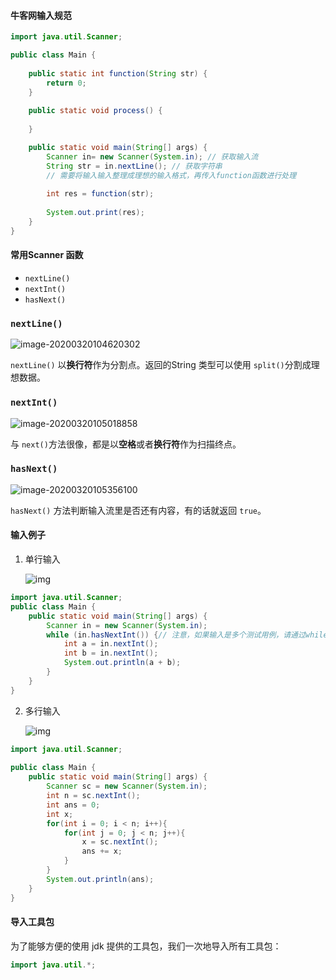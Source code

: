 #### 牛客网输入规范

```java
import java.util.Scanner;

public class Main {
	
	public static int function(String str) {
		return 0;
	}
	
	public static void process() {
		
	}

	public static void main(String[] args) {
		Scanner in= new Scanner(System.in); // 获取输入流
		String str = in.nextLine(); // 获取字符串
        // 需要将输入输入整理成理想的输入格式，再传入function函数进行处理
		
		int res = function(str);
		
		System.out.print(res);
	}
}

```

#### 常用Scanner 函数

* ```nextLine()```
* ```nextInt()```
* ```hasNext()```

### ```nextLine()```

![image-20200320104620302](I:\GreatGeek\CollectKnowledge\牛客网输入规范\牛客网输入规范.assets\image-20200320104620302.png)

```nextLine()``` 以**换行符**作为分割点。返回的String 类型可以使用 ```split()```分割成理想数据。

### ```nextInt()```

![image-20200320105018858](I:\GreatGeek\CollectKnowledge\牛客网输入规范\牛客网输入规范.assets\image-20200320105018858.png)

与 ```next()```方法很像，都是以**空格**或者**换行符**作为扫描终点。

### ```hasNext()```

![image-20200320105356100](I:\GreatGeek\CollectKnowledge\牛客网输入规范\牛客网输入规范.assets\image-20200320105356100.png)

```hasNext()``` 方法判断输入流里是否还有内容，有的话就返回 ```true```。

#### 输入例子

1. 单行输入

   ![img](https://img-blog.csdnimg.cn/20190412192152965.png?x-oss-process=image/watermark,type_ZmFuZ3poZW5naGVpdGk,shadow_10,text_aHR0cHM6Ly9ibG9nLmNzZG4ubmV0L1JleF9XVVNU,size_16,color_FFFFFF,t_70)

```java
import java.util.Scanner;
public class Main {
    public static void main(String[] args) {
        Scanner in = new Scanner(System.in);
        while (in.hasNextInt()) {// 注意，如果输入是多个测试用例，请通过while循环处理多个测试用例
            int a = in.nextInt();
            int b = in.nextInt();
            System.out.println(a + b);
        }
    }
}
```

2. 多行输入

   ![img](https://img-blog.csdnimg.cn/20190412192524311.png?x-oss-process=image/watermark,type_ZmFuZ3poZW5naGVpdGk,shadow_10,text_aHR0cHM6Ly9ibG9nLmNzZG4ubmV0L1JleF9XVVNU,size_16,color_FFFFFF,t_70)

```java
import java.util.Scanner;
 
public class Main {
    public static void main(String[] args) {
        Scanner sc = new Scanner(System.in);
        int n = sc.nextInt();
        int ans = 0;
        int x;
        for(int i = 0; i < n; i++){
            for(int j = 0; j < n; j++){
                x = sc.nextInt();
                ans += x;
            }
        } 
        System.out.println(ans);
    }
}
```

#### 导入工具包

为了能够方便的使用 jdk 提供的工具包，我们一次地导入所有工具包：

```java
import java.util.*;
```

